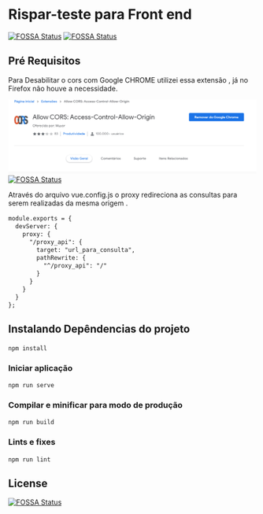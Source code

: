 # Rispar-teste para Front end 

 [![FOSSA Status](https://app.fossa.com/api/projects/git%2Bgithub.com%2FFilhoSergio%2FRispar-Teste-Front-end.svg?type=small)](https://app.fossa.com/projects/git%2Bgithub.com%2FFilhoSergio%2FRispar-Teste-Front-end?ref=badge_small)
 [![FOSSA Status](https://app.fossa.com/api/projects/git%2Bgithub.com%2FFilhoSergio%2FRispar-Teste-Front-end.svg?type=shield)](https://app.fossa.com/projects/git%2Bgithub.com%2FFilhoSergio%2FRispar-Teste-Front-end?ref=badge_shield)

## Pré Requisitos

Para Desabilitar o cors com Google CHROME utilizei essa extensão , já no Firefox não houve a necessidade.

![Screenshot](src/assets/allowCors.gif) [![FOSSA Status](https://app.fossa.io/api/projects/git%2Bgithub.com%2FFilhoSergio%2FRispar-Teste-Front-end.svg?type=shield)](https://app.fossa.io/projects/git%2Bgithub.com%2FFilhoSergio%2FRispar-Teste-Front-end?ref=badge_shield)


Através do arquivo vue.config.js o proxy redireciona as consultas para serem realizadas da mesma origem .
```
module.exports = {
  devServer: {
    proxy: {
      "/proxy_api": {
        target: "url_para_consulta",
        pathRewrite: {
          "^/proxy_api": "/"
        }
      }
    }
  }
};

```

## Instalando Depêndencias do projeto
```
npm install
```

### Iniciar aplicação
```
npm run serve
```

### Compilar e minificar para modo de produção
```
npm run build
```



### Lints e fixes 
```
npm run lint
```





## License
[![FOSSA Status](https://app.fossa.io/api/projects/git%2Bgithub.com%2FFilhoSergio%2FRispar-Teste-Front-end.svg?type=large)](https://app.fossa.io/projects/git%2Bgithub.com%2FFilhoSergio%2FRispar-Teste-Front-end?ref=badge_large)


